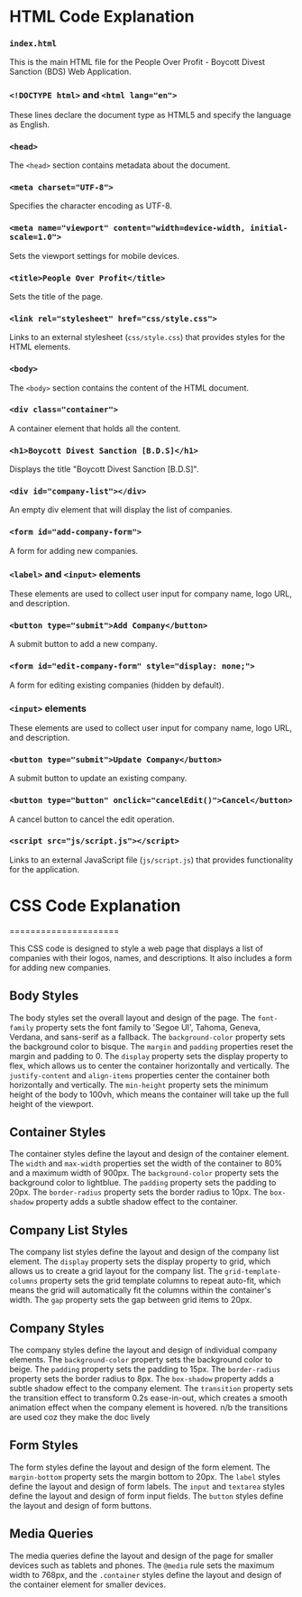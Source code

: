 HTML Code Explanation
=====================

### `index.html`

This is the main HTML file for the People Over Profit - Boycott Divest Sanction (BDS) Web Application.

### `<!DOCTYPE html>` and `<html lang="en">`

These lines declare the document type as HTML5 and specify the language as English.

### `<head>`

The `<head>` section contains metadata about the document.

### `<meta charset="UTF-8">`

Specifies the character encoding as UTF-8.

### `<meta name="viewport" content="width=device-width, initial-scale=1.0">`

Sets the viewport settings for mobile devices.

### `<title>People Over Profit</title>`

Sets the title of the page.

### `<link rel="stylesheet" href="css/style.css">`

Links to an external stylesheet (`css/style.css`) that provides styles for the HTML elements.

### `<body>`

The `<body>` section contains the content of the HTML document.

### `<div class="container">`

A container element that holds all the content.

### `<h1>Boycott Divest Sanction [B.D.S]</h1>`

Displays the title "Boycott Divest Sanction [B.D.S]".

### `<div id="company-list"></div>`

An empty div element that will display the list of companies.

### `<form id="add-company-form">`

A form for adding new companies.

### `<label>` and `<input>` elements

These elements are used to collect user input for company name, logo URL, and description.

### `<button type="submit">Add Company</button>`

A submit button to add a new company.

### `<form id="edit-company-form" style="display: none;">`

A form for editing existing companies (hidden by default).

### `<input>` elements

These elements are used to collect user input for company name, logo URL, and description.

### `<button type="submit">Update Company</button>`

A submit button to update an existing company.

### `<button type="button" onclick="cancelEdit()">Cancel</button>`

A cancel button to cancel the edit operation.

### `<script src="js/script.js"></script>`

Links to an external JavaScript file (`js/script.js`) that provides functionality for the application.


# CSS Code Explanation
=====================

This CSS code is designed to style a web page that displays a list of companies with their logos, names, and descriptions. It also includes a form for adding new companies.

## Body Styles

The body styles set the overall layout and design of the page. The `font-family` property sets the font family to 'Segoe UI', Tahoma, Geneva, Verdana, and sans-serif as a fallback. The `background-color` property sets the background color to bisque. The `margin` and `padding` properties reset the margin and padding to 0. The `display` property sets the display property to flex, which allows us to center the container horizontally and vertically. The `justify-content` and `align-items` properties center the container both horizontally and vertically. The `min-height` property sets the minimum height of the body to 100vh, which means the container will take up the full height of the viewport.

## Container Styles

The container styles define the layout and design of the container element. The `width` and `max-width` properties set the width of the container to 80% and a maximum width of 900px. The `background-color` property sets the background color to lightblue. The `padding` property sets the padding to 20px. The `border-radius` property sets the border radius to 10px. The `box-shadow` property adds a subtle shadow effect to the container.

## Company List Styles

The company list styles define the layout and design of the company list element. The `display` property sets the display property to grid, which allows us to create a grid layout for the company list. The `grid-template-columns` property sets the grid template columns to repeat auto-fit, which means the grid will automatically fit the columns within the container's width. The `gap` property sets the gap between grid items to 20px.

## Company Styles

The company styles define the layout and design of individual company elements. The `background-color` property sets the background color to beige. The `padding` property sets the padding to 15px. The `border-radius` property sets the border radius to 8px. The `box-shadow` property adds a subtle shadow effect to the company element. The `transition` property sets the transition effect to transform 0.2s ease-in-out, which creates a smooth animation effect when the company element is hovered.
n/b the transitions are used coz they make the doc lively
## Form Styles

The form styles define the layout and design of the form element. The `margin-bottom` property sets the margin bottom to 20px. The `label` styles define the layout and design of form labels. The `input` and `textarea` styles define the layout and design of form input fields. The `button` styles define the layout and design of form buttons.

## Media Queries

The media queries define the layout and design of the page for smaller devices such as tablets and phones. The `@media` rule sets the maximum width to 768px, and the `.container` styles define the layout and design of the container element for smaller devices.
